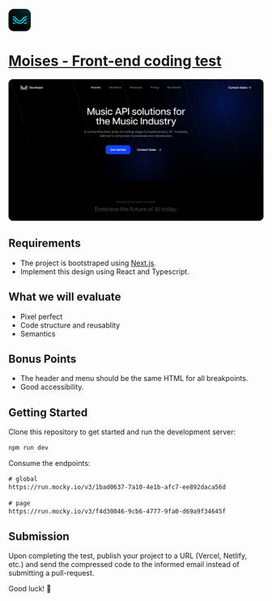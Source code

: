 <p>
  <a href="https://moises.ai">
    <img src="./.github/moises.png" width="44" height="44">
    <h1>Moises - Front-end coding test</h1>
  </a>
</p>

![Screen](./.github/screen.png)

## Requirements

- The project is bootstraped using [Next.js](https://nextjs.org/).
- Implement this design using React and Typescript.

## What we will evaluate

- Pixel perfect
- Code structure and reusablity
- Semantics

## Bonus Points

- The header and menu should be the same HTML for all breakpoints.
- Good accessibility.

## Getting Started

Clone this repository to get started and run the development server:

```bash
npm run dev
```

Consume the endpoints:

```
# global
https://run.mocky.io/v3/1bad0637-7a10-4e1b-afc7-ee892daca56d

# page
https://run.mocky.io/v3/f4d30046-9cb6-4777-9fa0-d69a9f34645f
```

## Submission

Upon completing the test, publish your project to a URL (Vercel, Netlify, etc.) and send the compressed code to the informed email instead of submitting a pull-request.

Good luck! 🚀
